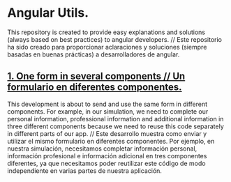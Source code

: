 # Angular Utils.
This repository is created to provide easy explanations and solutions (always based on best practices) to angular developers.
//
Este repositorio ha sido creado para proporcionar aclaraciones y soluciones (siempre basadas en buenas prácticas) a desarrolladores de angular.

## [1. One form in several components // Un formulario en diferentes componentes.](https://github.com/fjn7/AngularUtils/tree/feature/severalComponentsOneForm)
This development is about to send and use the same form in different components. For example, in our simulation, we need to complete our personal information, professional information and additional information in three different components because we need to reuse this code separately in different parts of our app.
//
Este desarrollo muestra como enviar y utilizar el mismo formulario en diferentes componentes. Por ejemplo, en nuestra simulación, necesitamos completar información personal, información profesional e información adicional en tres componentes diferentes, ya que necesitamos poder reutilizar este código de modo independiente en varias partes de nuestra aplicación.
